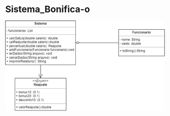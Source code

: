 # Sistema_Bonifica-o
![UML DA APLICAÇÃO](https://github.com/PedroMozany/Sistema_Bonifica-o/blob/master/uml.png)
